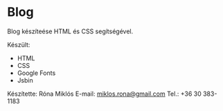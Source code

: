 # Blog

Blog készíteése HTML és CSS segítségével.

Készült:
- HTML
- CSS
- Google Fonts
- Jsbin

Készítette: Róna Miklós 
E-mail: miklos.rona@gmail.com
Tel.: +36 30 383-1183
